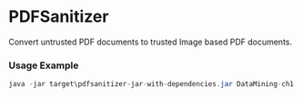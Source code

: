 # PDFSanitizer
Convert untrusted PDF documents to trusted Image based PDF documents.

### Usage Example
```java
java -jar target\pdfsanitizer-jar-with-dependencies.jar DataMining-ch1.pdf
```
